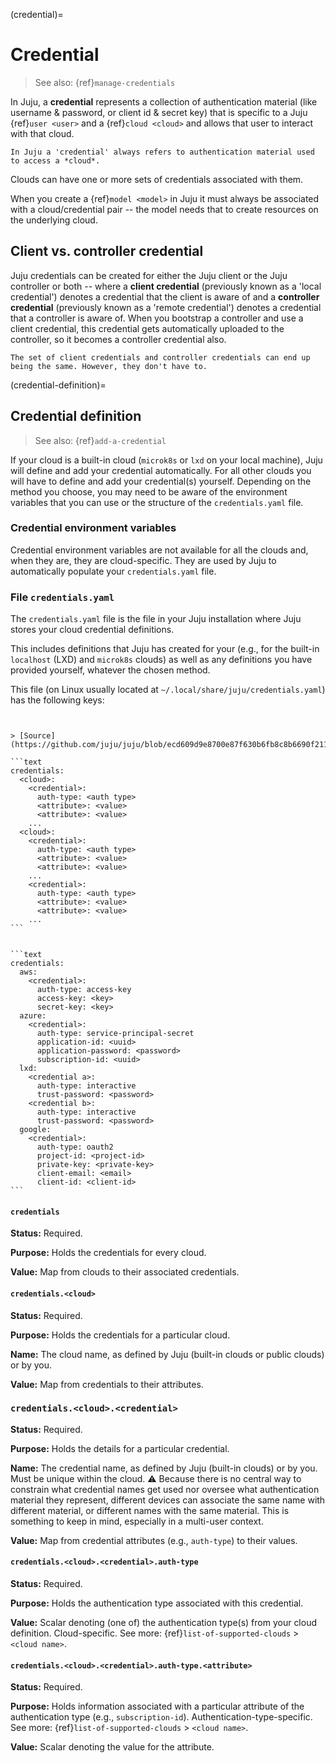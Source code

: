 (credential)=
# Credential

> See also: {ref}`manage-credentials`

In Juju, a **credential** represents a collection of authentication material (like username & password, or client id & secret key) that is specific to a Juju {ref}`user <user>` and a {ref}`cloud <cloud>` and allows that user to interact with that cloud.

```{important}
In Juju a 'credential' always refers to authentication material used to access a *cloud*.
```

Clouds can have one or more sets of credentials associated with them.

When you create a  {ref}`model <model>` in Juju it must always be associated with a cloud/credential pair -- the model needs that to create resources on the underlying cloud.

<!--DOUBLE-CHECK: Credentials are stored in .local/share/juju/credentials.yaml. You can verify this by running
```text
cat .local/share/juju/credentials.yaml
```
-->


## Client vs. controller credential

Juju credentials can be created for either the Juju client or the Juju controller or both -- where a **client credential** (previously known as a 'local credential') denotes a credential that the client is aware of and a **controller credential** (previously known as a 'remote credential') denotes a credential that a controller is aware of. When you bootstrap a controller and use a client credential, this credential gets automatically uploaded to the controller, so it becomes a controller credential also.

```{important}
The set of client credentials and controller credentials can end up being the same. However, they don't have to.
```

(credential-definition)=
## Credential definition
> See also: {ref}`add-a-credential`

If your cloud is a built-in cloud (`microk8s` or `lxd` on your local machine), Juju will define and add your credential automatically. For all other clouds you will have to define and add your credential(s) yourself. Depending on the method you choose, you may need to be aware of the environment variables that you can use or the structure of the `credentials.yaml` file.

### Credential environment variables

Credential environment variables are not available for all the clouds and, when they are, they are cloud-specific. They are used by Juju to automatically populate your `credentials.yaml` file.

### File `credentials.yaml`

The `credentials.yaml` file is the file in your Juju installation where Juju stores your cloud credential definitions.

This includes definitions that Juju has created for your (e.g., for the built-in `localhost` (LXD) and `microk8s` clouds) as well as any definitions you have provided yourself, whatever the chosen method.


This file (on Linux usually located at `~/.local/share/juju/credentials.yaml`) has the following keys:


````{dropdown} Expand to view the schema all at once


> [Source](https://github.com/juju/juju/blob/ecd609d9e8700e87f630b6fb8c8b6690f211092d/cloud/credentials.go#L87)

```text
credentials:
  <cloud>:
    <credential>:
      auth-type: <auth type>
      <attribute>: <value>
      <attribute>: <value>
    ...
  <cloud>:
    <credential>:
      auth-type: <auth type>
      <attribute>: <value>
      <attribute>: <value>
    ...
    <credential>:
      auth-type: <auth type>
      <attribute>: <value>
      <attribute>: <value>
    ...
```

````

````{dropdown} Expand to view an example of five credentials being stored against four clouds

```text
credentials:
  aws:
    <credential>:
      auth-type: access-key
      access-key: <key>
      secret-key: <key>
  azure:
    <credential>:
      auth-type: service-principal-secret
      application-id: <uuid>
      application-password: <password>
      subscription-id: <uuid>
  lxd:
    <credential a>:
      auth-type: interactive
      trust-password: <password>
    <credential b>:
      auth-type: interactive
      trust-password: <password>
  google:
    <credential>:
      auth-type: oauth2
      project-id: <project-id>
      private-key: <private-key>
      client-email: <email>
      client-id: <client-id>
```

````

#### `credentials`


**Status:** Required.

**Purpose:** Holds the credentials for every cloud.

**Value:** Map from clouds to their associated credentials.

#### `credentials.<cloud>`


**Status:** Required.

**Purpose:** Holds the credentials for a particular cloud.

**Name:** The cloud name, as defined by Juju (built-in clouds or public clouds) or by you.

**Value:** Map from credentials to their attributes.

### `credentials.<cloud>.<credential>`

**Status:** Required.

**Purpose:** Holds the details for a particular credential.

**Name:** The credential name, as defined by Juju (built-in clouds) or by you. Must be unique within the cloud. :warning: Because there is no central way to constrain what credential names get used nor oversee what authentication material they represent, different devices can associate the same name with different material, or different names with the same material. This is something to keep in mind, especially in a multi-user context.


**Value:** Map from credential attributes (e.g., `auth-type`) to their values.

<!--
Every credential is born (created) from a specific Juju client, which, in turn, is bound to an independent computer host (“device”). There is thus no central way to constrain what credential names get used nor oversee what authentication material they represent. Because of this, different devices can associate the same name with different material, or the opposite, a different name with the same material. This is something to keep in mind, especially in a multi-user context.
-->


#### `credentials.<cloud>.<credential>.auth-type`

**Status:** Required.

**Purpose:** Holds the authentication type associated with this credential.

**Value:** Scalar denoting (one of) the authentication type(s) from your cloud definition. Cloud-specific. See more: {ref}`list-of-supported-clouds` > `<cloud name>`.

#### `credentials.<cloud>.<credential>.auth-type.<attribute>`

**Status:** Required.

**Purpose:** Holds information associated with a particular attribute of the authentication type (e.g., `subscription-id`). Authentication-type-specific. See more: {ref}`list-of-supported-clouds` > `<cloud name>`.

**Value:** Scalar denoting the value for the attribute.
